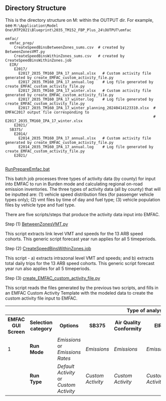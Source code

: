
## Directory Structure

This is the directory structure on M: within the OUTPUT dir.
For example, see `M:\Application\Model One\RTP2021\Blueprint\2035_TM152_FBP_Plus_24\OUTPUT\emfac`

```
emfac/
  emfac_prep/
    CreateSpeedBinsBetweenZones_sums.csv  # created by BetweenZonesVMT.py
    CreateSpeedBinsWithinZones_sums.csv   # created by CreateSpeedBinsWithinZones.job
  EIR/
    E2017/
      E2017_2035_TM160_IPA_17_annual.xlsx   # Custom activity file generated by create_EMFAC_custom_activity_file.py
      E2017_2035_TM160_IPA_17_annual.log    # Log file generated by create_EMFAC_custom_activity_file.py
      E2017_2035_TM160_IPA_17_winter.xlsx   # Custom activity file generated by create_EMFAC_custom_activity_file.py
      E2017_2035_TM160_IPA_17_winter.log    # Log file generated by create_EMFAC_custom_activity_file.py
      E2017_2035_TM160_IPA_17_winter_planning_20240414123310.xlsx  # EMFAC2017 output file corresponding to 
                                                                   # E2017_2035_TM160_IPA_17_winter.xlsx
    E2021/
  SB375/
    E2014/
      E2014_2035_TM160_IPA_17_annual.xlsx   # Custom activity file generated by create_EMFAC_custom_activity_file.py
      E2014_2035_TM160_IPA_17_annual.log    # Log file generated by create_EMFAC_custom_activity_file.py
    E2021/


```

[RunPrepareEmfac.bat](../../RunPrepareEmfac.bat)

This batch job processes three types of activity data (by county) for input into EMFAC to run in Burden mode 
and calculating regional on-road emission inventories.  The three types of activity data (all by county) that will 
be inputted are: (1) vehicle speed distribution files (for passenger vehicle types only); (2) vmt files by time of 
day and fuel type; (3) vehicle population files by vehicle type and fuel type.

There are five scripts/steps that produce the activity data input into EMFAC. 

Step (1) [BetweenZonesVMT.py](BetweenZonesVMT.py)

This script extracts link level VMT and speeds for the 13 ARB speed cohorts.
This generic script forecast year run applies for all 5 timeperiods.      

Step (2) [CreateSpeedBinsWithinZones.job](CreateSpeedBinsWithinZones.job)

This script - a) extracts intrazonal level VMT and speeds; and b) extracts total daily trips for the 13 ARB speed cohorts. This generic script forecast year run also applies for all 5 timeperiods.      

Step (3) [create_EMFAC_custom_activity_file.py](create_EMFAC_custom_activity_file.py)

This script reads the files generated by the previous two scripts, and 
fills in an EMFAC Custom Activity Template with the modeled data to create
the custom activity file input to EMFAC.


<table>
<tr>
  <th colspan="3"></th>
  <th colspan="4">Type of analysis</th>
</tr>
<tr>
  <th>EMFAC GUI Screen</th>
  <th>Selection category</th>
  <th>Options</th>
  <th>SB375</th>
  <th>Air Quality Conformity</th>
  <th>EIR</th>
  <th>Misc (Project Performance, Horizon, etc)</th>
</tr>
<tr>
  <td>1</td>
  <td><strong>Run Mode</strong></td>
  <td><em>Emissions</em> or <em>Emissions Rates</em></td>
  <td><em>Emissions</em></td>
  <td><em>Emissions</em></td>
  <td><em>Emissions</em></td>
  <td>either</td>
</tr>
<tr>
  <td></td>
  <td><strong>Run Type</strong></td>
  <td><em>Default Activity</em> or <em>Custom Activity</em></td>
  <td><em>Custom Activity</em></td>
  <td><em>Custom Activity</em></td>
  <td><em>Custom Activity</em></td>
  <td><em>Custom Activity</em></td>
</tr>
</table>
